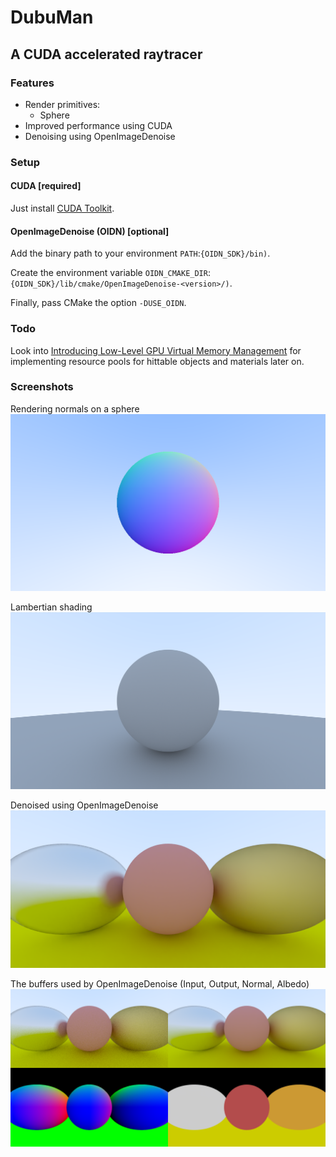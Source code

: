 # DubuMan

## A CUDA accelerated raytracer

### Features

- Render primitives:
  - Sphere
- Improved performance using CUDA
- Denoising using OpenImageDenoise

### Setup

#### CUDA [required]

Just install [CUDA Toolkit](https://developer.nvidia.com/cuda-toolkit).

#### OpenImageDenoise (OIDN) [optional]

Add the binary path to your environment `PATH`:`{OIDN_SDK}/bin)`.

Create the environment variable `OIDN_CMAKE_DIR`:`{OIDN_SDK}/lib/cmake/OpenImageDenoise-<version>/)`.

Finally, pass CMake the option `-DUSE_OIDN`.

### Todo

Look into [Introducing Low-Level GPU Virtual Memory Management](https://developer.nvidia.com/blog/introducing-low-level-gpu-virtual-memory-management/)
for implementing resource pools for hittable objects and materials later on.

### Screenshots

Rendering normals on a sphere
![](screenshots/normals.png)

Lambertian shading 
![](screenshots/lambertian.png)

Denoised using OpenImageDenoise
![](screenshots/denoised.png)

The buffers used by OpenImageDenoise (Input, Output, Normal, Albedo)
![](screenshots/denoise_buffers.png)


